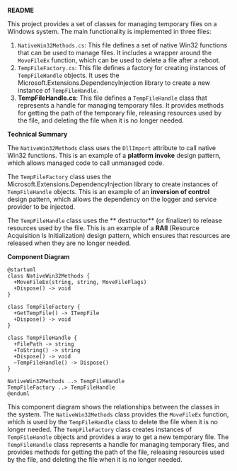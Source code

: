 **README**

This project provides a set of classes for managing temporary files on a Windows system. The main functionality is implemented in three files:

1. `NativeWin32Methods.cs`: This file defines a set of native Win32 functions that can be used to manage files. It includes a wrapper around the `MoveFileEx` function, which can be used to delete a file after a reboot.
2. `TempFileFactory.cs`: This file defines a factory for creating instances of `TempFileHandle` objects. It uses the Microsoft.Extensions.DependencyInjection library to create a new instance of `TempFileHandle`.
3. **TempFileHandle.cs**: This file defines a `TempFileHandle` class that represents a handle for managing temporary files. It provides methods for getting the path of the temporary file, releasing resources used by the file, and deleting the file when it is no longer needed.

**Technical Summary**

The `NativeWin32Methods` class uses the `DllImport` attribute to call native Win32 functions. This is an example of a **platform invoke** design pattern, which allows managed code to call unmanaged code.

The `TempFileFactory` class uses the Microsoft.Extensions.DependencyInjection library to create instances of `TempFileHandle` objects. This is an example of an **inversion of control** design pattern, which allows the dependency on the logger and service provider to be injected.

The `TempFileHandle` class uses the ** destructor** (or finalizer) to release resources used by the file. This is an example of a **RAII** (Resource Acquisition Is Initialization) design pattern, which ensures that resources are released when they are no longer needed.

**Component Diagram**

```plantuml
@startuml
class NativeWin32Methods {
  +MoveFileEx(string, string, MoveFileFlags)
  +Dispose() -> void
}

class TempFileFactory {
  +GetTempFile() -> ITempFile
  +Dispose() -> void
}

class TempFileHandle {
  +FilePath -> string
  +ToString() -> string
  +Dispose() -> void
  ~TempFileHandle() -> Dispose()
}

NativeWin32Methods ..> TempFileHandle
TempFileFactory ..> TempFileHandle
@enduml
```

This component diagram shows the relationships between the classes in the system. The `NativeWin32Methods` class provides the `MoveFileEx` function, which is used by the `TempFileHandle` class to delete the file when it is no longer needed. The `TempFileFactory` class creates instances of `TempFileHandle` objects and provides a way to get a new temporary file. The `TempFileHandle` class represents a handle for managing temporary files, and provides methods for getting the path of the file, releasing resources used by the file, and deleting the file when it is no longer needed.